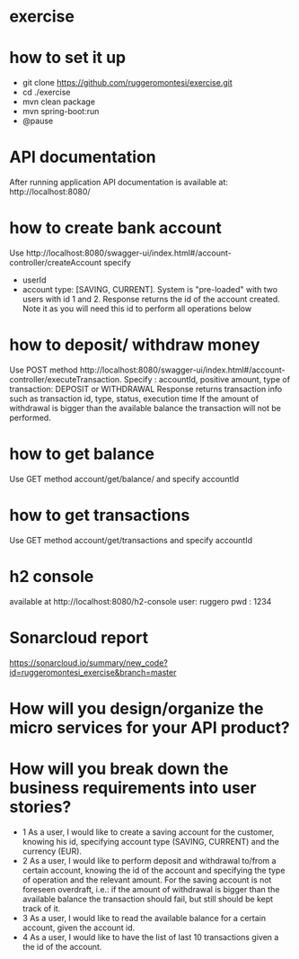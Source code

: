# exercise
# how to set it up
* git clone https://github.com/ruggeromontesi/exercise.git
* cd ./exercise
* mvn clean package
* mvn spring-boot:run
* @pause

# API documentation
After running application API documentation is available at:
http://localhost:8080/

# how to create bank account
Use http://localhost:8080/swagger-ui/index.html#/account-controller/createAccount specify 
 * userId
 * account type: [SAVING, CURRENT].
System is "pre-loaded" with two users with id 1 and 2.
Response returns the id of the account created. Note it as you will need this id to perform all operations below

# how to deposit/ withdraw money
Use POST method  http://localhost:8080/swagger-ui/index.html#/account-controller/executeTransaction. 
Specify :
accountId,
positive amount,
type of transaction: DEPOSIT or WITHDRAWAL
Response returns transaction info such as transaction id, type, status, execution time
If the amount of withdrawal is bigger than the available balance the transaction will not be performed.

# how to get balance
Use GET method account/get/balance/ and specify accountId

# how to get transactions
Use GET method account/get/transactions and specify accountId
# h2 console
available at http://localhost:8080/h2-console
user: ruggero
pwd : 1234

# Sonarcloud report
https://sonarcloud.io/summary/new_code?id=ruggeromontesi_exercise&branch=master

# How will you design/organize the micro services for your API product?

# How will you break down the business requirements into user stories?
* 1 As a user, I would like to create a saving account for the customer, knowing his id, specifying account type (SAVING, CURRENT) and the currency (EUR).
* 2 As a user, I would like to perform deposit and withdrawal to/from a certain account, knowing the id of the account and  specifying the type of operation and the relevant amount. For the saving account 
   is not foreseen overdraft, i.e.: if the amount of withdrawal is bigger than the available  balance the transaction should fail, but still should be kept track of it.
* 3 As a user, I would like to read the available balance for a certain account, given the account id.
* 4 As a user, I would like to have the list of last 10 transactions given a the id of the account.
